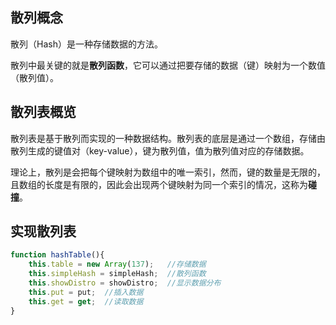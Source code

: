 
## 散列概念

散列（Hash）是一种存储数据的方法。

散列中最关键的就是**散列函数**，它可以通过把要存储的数据（键）映射为一个数值（散列值）。

## 散列表概览

散列表是基于散列而实现的一种数据结构。散列表的底层是通过一个数组，存储由散列生成的键值对（key-value），键为散列值，值为散列值对应的存储数据。

理论上，散列是会把每个键映射为数组中的唯一索引，然而，键的数量是无限的，且数组的长度是有限的，因此会出现两个键映射为同一个索引的情况，这称为**碰撞**。


## 实现散列表



```js
function hashTable(){
    this.table = new Array(137);   //存储数据
    this.simpleHash = simpleHash;  //散列函数
    this.showDistro = showDistro;  //显示数据分布
    this.put = put;  //插入数据
    this.get = get;  //读取数据
}
```